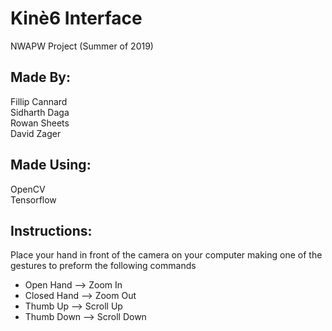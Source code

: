 # Kinѐ6 Interface
NWAPW Project (Summer of 2019)




Made By:
-------------
Fillip Cannard  
Sidharth Daga  
Rowan Sheets  
David Zager  

Made Using:
-------------
OpenCV  
Tensorflow  


Instructions:
-------------
Place your hand in front of the camera on your computer making one of the gestures to preform the following commands   
- Open Hand --> Zoom In  
- Closed Hand --> Zoom Out  
- Thumb Up --> Scroll Up  
- Thumb Down --> Scroll Down  

